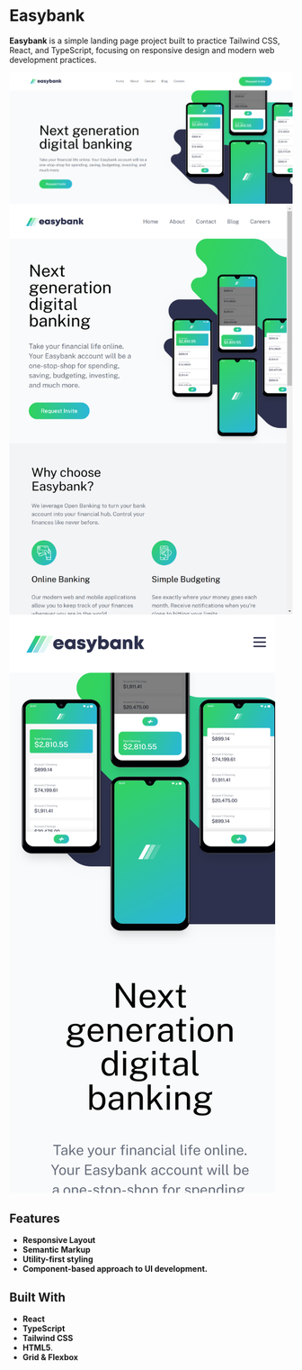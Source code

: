 # Easybank

**Easybank** is a simple landing page project built to practice Tailwind CSS, React, and TypeScript, focusing on responsive design and modern web development practices.

![Dekstop Page](./assets/desktop.png)
![Tablet Page](./assets/tablet.png) ![Mobile Page](./assets/mobile.png)

## Features
- **Responsive Layout**
- **Semantic Markup**
- **Utility-first styling**
- **Component-based approach to UI development.**

## Built With
- **React**
- **TypeScript**
- **Tailwind CSS**
- **HTML5**.
- **Grid & Flexbox**

